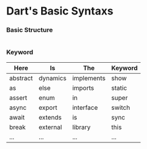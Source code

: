 # Dart's Basic Syntaxs

### Basic Structure
```dart

```
### Keyword

| Here | Is | The | Keyword |
| --- | --- | --- | --- |
| abstract | dynamics | implements | show |
| as | else | imports | static |
| assert | enum | in | super |
| async | export | interface | switch |
| await | extends | is | sync |
| break | external | library | this |
| ...  | ... | ... | ... |



```dart

```
